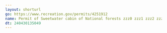 ```yaml
---
layout: shorturl
go: https://www.recreation.gov/permits/4251912
name: Permit of Sweetwater cabin of National forests zzz0 zzz1 zzz2 zzz3 zzz4 zzz5 zzz6 zzz7
dt: 240430135049
---
```

